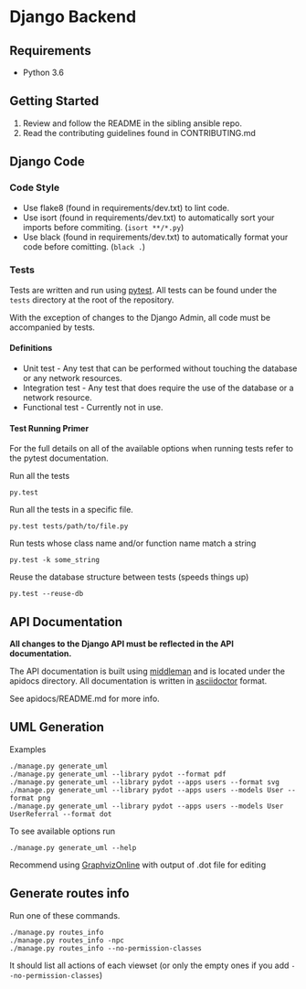 # Django Backend

## Requirements

* Python 3.6

## Getting Started

1. Review and follow the README in the sibling ansible repo.
2. Read the contributing guidelines found in CONTRIBUTING.md

## Django Code

### Code Style

* Use flake8 (found in requirements/dev.txt) to lint code.
* Use isort (found in requirements/dev.txt) to automatically sort your imports before commiting. (`isort **/*.py`)
* Use black (found in requirements/dev.txt) to automatically format your code before comitting. (`black .`)

### Tests

Tests are written and run using [pytest](http://doc.pytest.org/en/latest/).  All tests can be found
under the `tests` directory at the root of the repository.

With the exception of changes to the Django Admin, all code must be accompanied by tests.

#### Definitions

* Unit test - Any test that can be performed without touching the database or any network resources.
* Integration test - Any test that does require the use of the database or a network resource.
* Functional test - Currently not in use.

#### Test Running Primer

For the full details on all of the available options when running tests refer to the pytest documentation.

Run all the tests

```
py.test
```

Run all the tests in a specific file.

```
py.test tests/path/to/file.py
```

Run tests whose class name and/or function name match a string

```
py.test -k some_string
```

Reuse the database structure between tests (speeds things up)

```
py.test --reuse-db
```

## API Documentation

**All changes to the Django API must be reflected in the API documentation.**

The API documentation is built using [middleman](https://middlemanapp.com/) and is
located under the apidocs directory.  All documentation is written in
[asciidoctor](http://asciidoctor.org/) format.

See apidocs/README.md for more info.

## UML Generation

Examples

```
./manage.py generate_uml
./manage.py generate_uml --library pydot --format pdf
./manage.py generate_uml --library pydot --apps users --format svg
./manage.py generate_uml --library pydot --apps users --models User --format png
./manage.py generate_uml --library pydot --apps users --models User UserReferral --format dot
```

To see available options run

```
./manage.py generate_uml --help
```

Recommend using [GraphvizOnline](https://dreampuf.github.io/GraphvizOnline) with output of .dot file for editing

## Generate routes info

Run one of these commands.

```
./manage.py routes_info
./manage.py routes_info -npc
./manage.py routes_info --no-permission-classes
```

It should list all actions of each viewset (or only the empty ones if you add `--no-permission-classes`)
